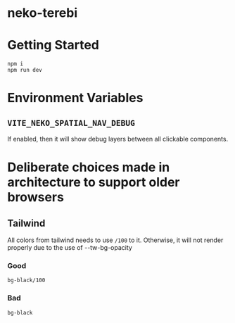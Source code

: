 # neko-terebi

# Getting Started

```
npm i
npm run dev
```

# Environment Variables

## `VITE_NEKO_SPATIAL_NAV_DEBUG`

If enabled, then it will show debug layers between all clickable components.

# Deliberate choices made in architecture to support older browsers

## Tailwind

All colors from tailwind needs to use `/100` to it. Otherwise, it will not render properly due to the use of --tw-bg-opacity

### Good

```
bg-black/100
```

### Bad

```
bg-black
```
